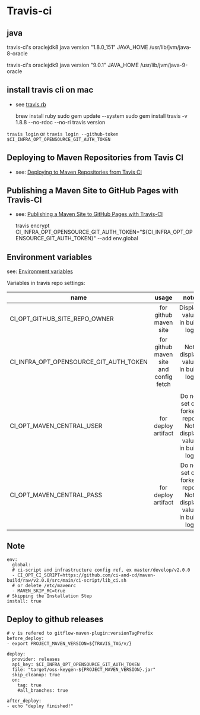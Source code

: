 
# Travis-ci

## java

travis-ci's oraclejdk8
java version "1.8.0_151"
JAVA_HOME /usr/lib/jvm/java-8-oracle

travis-ci's oraclejdk9
java version "9.0.1"
JAVA_HOME /usr/lib/jvm/java-9-oracle

## install travis cli on mac

* see [travis.rb](https://github.com/travis-ci/travis.rb#installation)

    brew install ruby
    sudo gem update --system
    sudo gem install travis -v 1.8.8 --no-rdoc --no-ri
    travis version
    

`travis login` or `travis login --github-token $CI_INFRA_OPT_OPENSOURCE_GIT_AUTH_TOKEN`

## Deploying to Maven Repositories from Tavis CI

* see: [Deploying to Maven Repositories from Tavis CI](https://vzurczak.wordpress.com/2014/09/23/deploying-to-maven-repositories-from-tavis-ci/)

## Publishing a Maven Site to GitHub Pages with Travis-CI

* see: [Publishing a Maven Site to GitHub Pages with Travis-CI](https://blog.lanyonm.org/articles/2015/12/19/publish-maven-site-github-pages-travis-ci.html)


    travis encrypt CI_INFRA_OPT_OPENSOURCE_GIT_AUTH_TOKEN="${CI_INFRA_OPT_OPENSOURCE_GIT_AUTH_TOKEN}" --add env.global

## Environment variables

see: [Environment variables](https://docs.travis-ci.com/user/environment-variables/)

Variables in travis repo settings:

|name                                   | usage                                          | note                           |
|---------------------------------------|:----------------------------------------------:|:------------------------------:|
|CI_OPT_GITHUB_SITE_REPO_OWNER          | for github maven site                          | Display value in build log     |
|CI_INFRA_OPT_OPENSOURCE_GIT_AUTH_TOKEN | for github maven site and config fetch         | Not display value in build log |
|                                       |                                                |                                |
|CI_OPT_MAVEN_CENTRAL_USER              | for deploy artifact | Do not set on forked repo, Not display value in build log |
|CI_OPT_MAVEN_CENTRAL_PASS              | for deploy artifact | Do not set on forked repo, Not display value in build log |

## Note

    env:
      global:
      # ci-script and infrastructure config ref, ex master/develop/v2.0.0
      - CI_OPT_CI_SCRIPT=https://github.com/ci-and-cd/maven-build/raw/v2.0.0/src/main/ci-script/lib_ci.sh
      # or delete /etc/mavenrc
      - MAVEN_SKIP_RC=true
    # Skipping the Installation Step
    install: true


## Deploy to github releases

    # v is refered to gitflow-maven-plugin:versionTagPrefix
    before_deploy:
    - export PROJECT_MAVEN_VERSION=${TRAVIS_TAG/v/}

    deploy:
      provider: releases
      api_key: $CI_INFRA_OPT_OPENSOURCE_GIT_AUTH_TOKEN
      file: "target/oss-keygen-${PROJECT_MAVEN_VERSION}.jar"
      skip_cleanup: true
      on:
        tag: true
        #all_branches: true

    after_deploy:
    - echo "deploy finished!"
